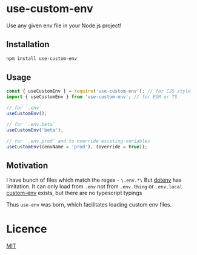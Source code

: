 # use-custom-env

Use any given env file in your Node.js project!

## Installation

```sh
npm install use-custom-env
```

## Usage

```js
const { useCustomEnv } = require('use-custom-env'); // for CJS style
import { useCustomEnv } from 'use-custom-env'; // for ESM or TS

// for `.env`
useCustomEnv();

// for `.env.beta`
useCustomEnv('beta');

// for `.env.prod` and to override existing variables
useCustomEnv((envName = 'prod'), (override = true));
```

## Motivation

I have bunch of files which match the regex - `\.env.*\`
But [dotenv](https://www.npmjs.com/package/dotenv) has limitation. It can only load from `.env` not from `.env.thing` or `.env.local`
[custom-env](https://www.npmjs.com/package/custom-env) exists, but there are no typescript typings

Thus `use-env` was born, which facilitates loading custom env files.

# Licence

[MIT](./license)
